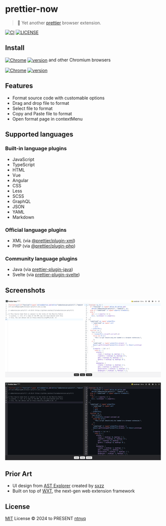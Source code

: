 # prettier-now

> :hammer: Yet another [prettier](https://prettier.io) browser extension.

[![CI](https://github.com/ntnyq/prettier-now/workflows/CI/badge.svg)](https://github.com/ntnyq/prettier-now/actions)
[![LICENSE](https://img.shields.io/github/license/ntnyq/prettier-now.svg)](https://github.com/ntnyq/prettier-now/blob/main/LICENSE)

## Install

[link-chrome]: https://chromewebstore.google.com/detail/prettier-now/jdclalpfpcpojbhnkjebiepeeegmlhdf 'Version published on Chrome Web Store'
[link-firefox]: https://addons.mozilla.org/zh-CN/firefox/addon/prettier-now 'Version published to Mozilla Addons'

[<img src="https://raw.githubusercontent.com/alrra/browser-logos/90fdf03c/src/chrome/chrome.svg" width="48" alt="Chrome" valign="middle">][link-chrome] [<img valign="middle" src="https://img.shields.io/chrome-web-store/v/jdclalpfpcpojbhnkjebiepeeegmlhdf.svg?label=%20" alt="version">][link-chrome] and other Chromium browsers

[<img src="https://raw.githubusercontent.com/alrra/browser-logos/90fdf03c/src/firefox/firefox.svg" width="48" alt="Chrome" valign="middle">][link-firefox] [<img valign="middle" src="https://img.shields.io/amo/v/prettier-now.svg?label=%20" alt="version">][link-firefox]

## Features

- Format source code with customable options
- Drag and drop file to format
- Select file to format
- Copy and Paste file to format
- Open format page in contextMenu

## Supported languages

### Built-in language plugins

- JavaScript
- TypeScript
- HTML
- Vue
- Angular
- CSS
- Less
- SCSS
- GraphQL
- JSON
- YAML
- Markdown

### Official language plugins

- XML (via [@prettier/plugin-xml](https://github.com/prettier/plugin-xml))
- PHP (via [@prettier/plugin-php](https://github.com/prettier/plugin-php))

### Community language plugins

- Java (via [prettier-plugin-java](https://github.com/jhipster/prettier-java))
- Svelte (via [prettier-plugin-svelte](https://github.com/sveltejs/prettier-plugin-svelte))

## Screenshots

![light](./screenshots/light.png)

![dark](./screenshots/dark.png)

## Prior Art

- UI design from [AST Explorer](https://ast.sxzz.moe) created by [sxzz](https://github.com/sxzz)
- Built on top of [WXT](https://wxt.dev), the next-gen web extension framework

## License

[MIT](./LICENSE) License © 2024 to PRESENT [ntnyq](https://github.com/ntnyq)
